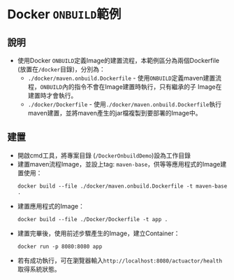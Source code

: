 # Docker `ONBUILD`範例

## 說明
* 使用Docker `ONBUILD`定義Image的建置流程，本範例區分為兩個Dockerfile (放置在`/docker`目錄)，分別為：
    * `./docker/maven.onbuild.Dockerfile` - 使用`ONBUILD`定義maven建置流程，`ONBUILD`內的指令不會在Image建置時執行，只有繼承的子
      Image在建置時才會執行。
    * `./docker/Dockerfile` - 使用`./docker/maven.onbuild.Dockerfile`執行maven建置，並將maven產生的jar檔複製到要部署的Image中。

## 建置
* 開啟cmd工具，將專案目錄 (`/DockerOnbuildDemo`)設為工作目錄
* 建置maven流程Image，並設上tag: `maven-base`，供等等應用程式的Image建置使用：
  ```shell
  docker build --file ./docker/maven.onbuild.Dockerfile -t maven-base .
  ```
* 建置應用程式的Image：
  ```shell
  docker build --file ./Docker/Dockerfile -t app .
  ```
* 建置完畢後，使用前述步驟產生的Image，建立Container：
  ```shell
  docker run -p 8080:8080 app
  ```
* 若有成功執行，可在瀏覽器輸入`http://localhost:8080/actuactor/health`取得系統狀態。